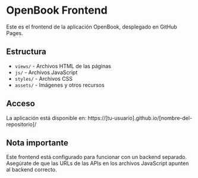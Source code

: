 # OpenBook Frontend

Este es el frontend de la aplicación OpenBook, desplegado en GitHub Pages.

## Estructura

- `views/` - Archivos HTML de las páginas
- `js/` - Archivos JavaScript
- `styles/` - Archivos CSS
- `assets/` - Imágenes y otros recursos

## Acceso

La aplicación está disponible en: https://[tu-usuario].github.io/[nombre-del-repositorio]/

## Nota importante

Este frontend está configurado para funcionar con un backend separado. Asegúrate de que las URLs de las APIs en los archivos JavaScript apunten al backend correcto.
